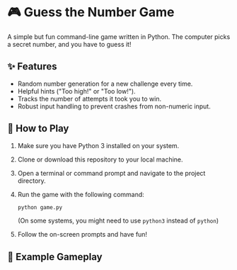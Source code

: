 # 🎮 Guess the Number Game

A simple but fun command-line game written in Python. The computer picks a secret number, and you have to guess it!

## ✨ Features

-   Random number generation for a new challenge every time.
-   Helpful hints ("Too high!" or "Too low!").
-   Tracks the number of attempts it took you to win.
-   Robust input handling to prevent crashes from non-numeric input.

## 🚀 How to Play

1.  Make sure you have Python 3 installed on your system.
2.  Clone or download this repository to your local machine.
3.  Open a terminal or command prompt and navigate to the project directory.
4.  Run the game with the following command:

    ```bash
    python game.py
    ```
    (On some systems, you might need to use `python3` instead of `python`)

5.  Follow the on-screen prompts and have fun!

## 📸 Example Gameplay
